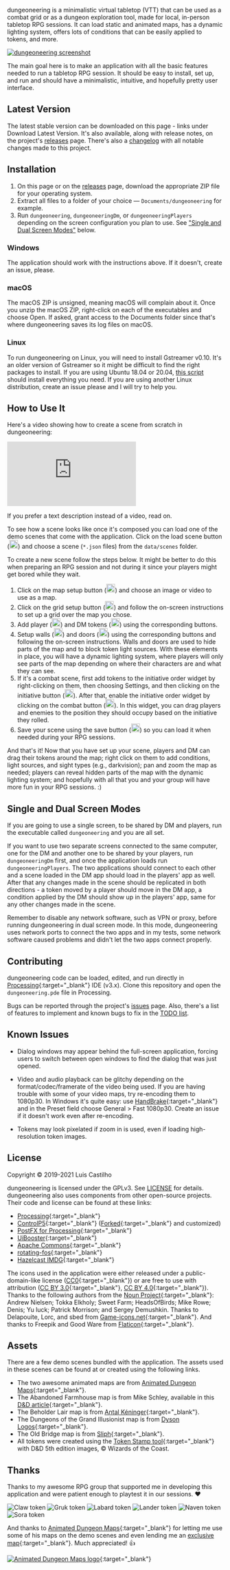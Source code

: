 dungeoneering is a minimalistic virtual tabletop (VTT) that can be used as a combat grid or as a dungeon exploration tool, made for local, in-person tabletop RPG sessions. It can load static and animated maps, has a dynamic lighting system, offers lots of conditions that can be easily applied to tokens, and more.

<a class="lightbox" href="images/screenshot.png" title="dungeoneering screenshot"><img src="images/screenshot.png" alt="dungeoneering screenshot"/></a>

The main goal here is to make an application with all the basic features needed to run a tabletop RPG session. It should be easy to install, set up, and run and should have a minimalistic, intuitive, and hopefully pretty user interface.



## Latest Version

The latest stable version can be downloaded on this page - links under Download Latest Version. It's also available, along with release notes, on the project's [releases](https://github.com/luiscastilho/dungeoneering/releases) page. There's also a [changelog](CHANGELOG.md) with all notable changes made to this project.



## Installation

1. On this page or on the [releases](https://github.com/luiscastilho/dungeoneering/releases) page, download the appropriate ZIP file for your operating system.
2. Extract all files to a folder of your choice — `Documents/dungeoneering` for example.
3. Run `dungeoneering`, `dungeoneeringDm`, or `dungeoneeringPlayers` depending on the screen configuration you plan to use. See ["Single and Dual Screen Modes"](#single-and-dual-screen-modes) below.

### Windows

The application should work with the instructions above. If it doesn't, create an issue, please.

### macOS

The macOS ZIP is unsigned, meaning macOS will complain about it. Once you unzip the macOS ZIP, right-click on each of the executables and choose Open. If asked, grant access to the Documents folder since that's where dungeoneering saves its log files on macOS.

### Linux

To run dungeoneering on Linux, you will need to install Gstreamer v0.10. It's an older version of Gstreamer so it might be difficult to find the right packages to install. If you are using Ubuntu 18.04 or 20.04, [this script](releases/ubuntu_install_prereqs.sh) should install everything you need. If you are using another Linux distribution, create an issue please and I will try to help you.



## How to Use It

Here's a video showing how to create a scene from scratch in dungeoneering:

<div class="video-wrap">
  <div class="video-container">
    <iframe src="https://www.youtube.com/embed/mLLleHoVkdk" allowfullscreen="" frameborder="0"></iframe>
  </div>
</div>

If you prefer a text description instead of a video, read on.

To see how a scene looks like once it's composed you can load one of the demo scenes that come with the application. Click on the load scene button (<img src="https://raw.githubusercontent.com/luiscastilho/dungeoneering/main/dungeoneering/data/icons/app/load_idle.png" width="20" height="20" alt="load scene icon" title="load scene icon">) and choose a scene (`*.json` files) from the `data/scenes` folder.

To create a new scene follow the steps below. It might be better to do this when preparing an RPG session and not during it since your players might get bored while they wait.

1. Click on the map setup button (<img src="https://raw.githubusercontent.com/luiscastilho/dungeoneering/main/dungeoneering/data/icons/scene/setup/map_idle.png" width="20" height="20" alt="map setup icon" title="map setup icon">) and choose an image or video to use as a map.
2. Click on the grid setup button (<img src="https://raw.githubusercontent.com/luiscastilho/dungeoneering/main/dungeoneering/data/icons/scene/setup/grid_idle.png" width="20" height="20" alt="grid setup icon" title="grid setup icon">) and follow the on-screen instructions to set up a grid over the map you chose.
3. Add player (<img src="https://raw.githubusercontent.com/luiscastilho/dungeoneering/main/dungeoneering/data/icons/scene/setup/hero_idle.png" width="20" height="20" alt="add player token icon" title="add player token icon">) and DM tokens (<img src="https://raw.githubusercontent.com/luiscastilho/dungeoneering/main/dungeoneering/data/icons/scene/setup/monster_idle.png" width="20" height="20" alt="add DM token icon" title="add DM token icon">) using the corresponding buttons.
4. Setup walls (<img src="https://raw.githubusercontent.com/luiscastilho/dungeoneering/main/dungeoneering/data/icons/scene/setup/wall_idle.png" width="20" height="20" alt="walls setup icon" title="walls setup icon">) and doors (<img src="https://raw.githubusercontent.com/luiscastilho/dungeoneering/main/dungeoneering/data/icons/scene/setup/door_idle.png" width="20" height="20" alt="doors setup icon" title="doors setup icon">) using the corresponding buttons and following the on-screen instructions. Walls and doors are used to hide parts of the map and to block token light sources. With these elements in place, you will have a dynamic lighting system, where players will only see parts of the map depending on where their characters are and what they can see.
5. If it's a combat scene, first add tokens to the initiative order widget by right-clicking on them, then choosing Settings, and then clicking on the initiative button (<img src="https://raw.githubusercontent.com/luiscastilho/dungeoneering/main/dungeoneering/data/icons/token/settings/toggle_initiative_idle.png" width="20" height="20" alt="initiative icon" title="initiative icon">). After that, enable the initiative order widget by clicking on the combat button (<img src="https://raw.githubusercontent.com/luiscastilho/dungeoneering/main/dungeoneering/data/icons/scene/config/combat_idle.png" width="20" height="20" alt="combat icon" title="combat icon">). In this widget, you can drag players and enemies to the position they should occupy based on the initiative they rolled.
6. Save your scene using the save button (<img src="https://raw.githubusercontent.com/luiscastilho/dungeoneering/main/dungeoneering/data/icons/app/save_idle.png" width="20" height="20" alt="save scene icon" title="save scene icon">) so you can load it when needed during your RPG sessions.

And that's it! Now that you have set up your scene, players and DM can drag their tokens around the map; right click on them to add conditions, light sources, and sight types (e.g., darkvision); pan and zoom the map as needed; players can reveal hidden parts of the map with the dynamic lighting system; and hopefully with all that you and your group will have more fun in your RPG sessions. :)



## Single and Dual Screen Modes

If you are going to use a single screen, to be shared by DM and players, run the executable called `dungeoneering` and you are all set.

If you want to use two separate screens connected to the same computer, one for the DM and another one to be shared by your players, run `dungeoneeringDm` first, and once the application loads run `dungeoneeringPlayers`. The two applications should connect to each other and a scene loaded in the DM app should load in the players' app as well. After that any changes made in the scene should be replicated in both directions - a token moved by a player should move in the DM app, a condition applied by the DM should show up in the players' app, same for any other changes made in the scene.

Remember to disable any network software, such as VPN or proxy, before running dungeoneering in dual screen mode. In this mode, dungeoneering uses network ports to connect the two apps and in my tests, some network software caused problems and didn't let the two apps connect properly.



## Contributing

dungeoneering code can be loaded, edited, and run directly in [Processing](https://processing.org/){:target="_blank"} IDE (v3.x). Clone this repository and open the `dungeoneering.pde` file in Processing.

Bugs can be reported through the project's [issues](https://github.com/luiscastilho/dungeoneering/issues) page. Also, there's a list of features to implement and known bugs to fix in the [TODO list](TODO.md).



## Known Issues

- Dialog windows may appear behind the full-screen application, forcing users to switch between open windows to find the dialog that was just opened.

- Video and audio playback can be glitchy depending on the format/codec/framerate of the video being used. If you are having trouble with some of your video maps, try re-encoding them to 1080p30. In Windows it's quite easy: use [HandBrake](https://handbrake.fr/){:target="_blank"} and in the Preset field choose General > Fast 1080p30. Create an issue if it doesn't work even after re-encoding.

- Tokens may look pixelated if zoom in is used, even if loading high-resolution token images.



## License

Copyright © 2019-2021 Luis Castilho

dungeoneering is licensed under the GPLv3. See [LICENSE](https://github.com/luiscastilho/dungeoneering/blob/main/LICENSE.md) for details. dungeoneering also uses components from other open-source projects. Their code and license can be found at these links:

- [Processing](https://github.com/processing/processing){:target="_blank"}
- [ControlP5](https://github.com/sojamo/controlp5){:target="_blank"} ([Forked](https://github.com/luiscastilho/controlp5){:target="_blank"} and customized)
- [PostFX for Processing](https://github.com/cansik/processing-postfx){:target="_blank"}
- [UiBooster](https://github.com/Milchreis/uibooster-for-processing){:target="_blank"}
- [Apache Commons](https://commons.apache.org/){:target="_blank"}
- [rotating-fos](https://github.com/vy/rotating-fos){:target="_blank"}
- [Hazelcast IMDG](https://github.com/hazelcast/hazelcast){:target="_blank"}

The icons used in the application were either released under a public-domain-like license ([CC0](https://creativecommons.org/share-your-work/public-domain/cc0/){:target="_blank"}) or are free to use with attribution ([CC BY 3.0](https://creativecommons.org/licenses/by/3.0/){:target="_blank"}, [CC BY 4.0](https://creativecommons.org/licenses/by/4.0/){:target="_blank"}). Thanks to the following authors from the [Noun Project](https://thenounproject.com/){:target="_blank"}: Andrew Nielsen; Tokka Elkholy; Sweet Farm; HeadsOfBirds; Mike Rowe; Denis; Yu luck; Patrick Morrison; and Sergey Demushkin. Thanks to Delapouite, Lorc, and sbed from [Game-icons.net](https://game-icons.net/){:target="_blank"}. And thanks to Freepik and Good Ware from [Flaticon](https://www.flaticon.com/){:target="_blank"}.



## Assets

There are a few demo scenes bundled with the application. The assets used in these scenes can be found at or created using the following links.

- The two awesome animated maps are from [Animated Dungeon Maps](https://www.patreon.com/animatedmaps "Animated Dungeon Maps Patreon page"){:target="_blank"}.
- The <a class="lightbox-link farmhouse" title="Abandoned Farmhouse map">Abandoned Farmhouse map</a> is from Mike Schley, available in this [D&D article](https://dnd.wizards.com/articles/features/schley-stack "D&D Schley Stack article"){:target="_blank"}.
- The <a class="lightbox-link beholder" title="Beholder Lair map">Beholder Lair map</a> is from [Antal Kéninger](https://www.artstation.com/kena "Antal Kéninger ArtStation profile"){:target="_blank"}.
- The <a class="lightbox-link illusionist" title="Dungeons of the Grand Illusionist map">Dungeons of the Grand Illusionist map</a> is from [Dyson Logos](https://www.patreon.com/dysonlogos "Dyson Logos Patreon page"){:target="_blank"}.
- The <a class="lightbox-link bridge" title="Old Bridge map">Old Bridge map</a> is from [Sliph](https://www.patreon.com/sliph "Sliph Patreon page"){:target="_blank"}.
- All tokens were created using the [Token Stamp tool](https://rolladvantage.com/tokenstamp/ "Token Stamp tool"){:target="_blank"} with D&D 5th edition images, © Wizards of the Coast.



## Thanks

Thanks to my awesome RPG group that supported me in developing this application and were patient enough to playtest it in our sessions. :heart:

![Claw token](images/playtesters/claw.png "Claw, Tabaxi Sorcerer (Wild Magic)")
![Gruk token](images/playtesters/gruk.png "Gruk, Dwarf Fighter (Eldritch Knight)")
![Labard token](images/playtesters/labard.png "Labard, Halfling Rogue (Assassin)")
![Lander token](images/playtesters/lander.png "Lander, Human Cleric (Forge Domain)")
![Naven token](images/playtesters/naven.png "Naven, Half-Elf Paladin (Oath of the Ancients)")
![Sora token](images/playtesters/sora.png "Sora, Human Monk (Way of the Long Death)")

And thanks to [Animated Dungeon Maps](https://www.patreon.com/animatedmaps "Animated Dungeon Maps Patreon page"){:target="_blank"} for letting me use some of his maps on the demo scenes and even lending me an [exclusive map](https://github.com/luiscastilho/dungeoneering/blob/main/dungeoneering/data/maps/Animated-SwordCoast.mp4){:target="_blank"}. Much appreciated! :+1:

[![Animated Dungeon Maps logo](images/logos/partners/animated-dungeon-maps.png)](https://www.patreon.com/animatedmaps "Animated Dungeon Maps Patreon page"){:target="_blank"}
